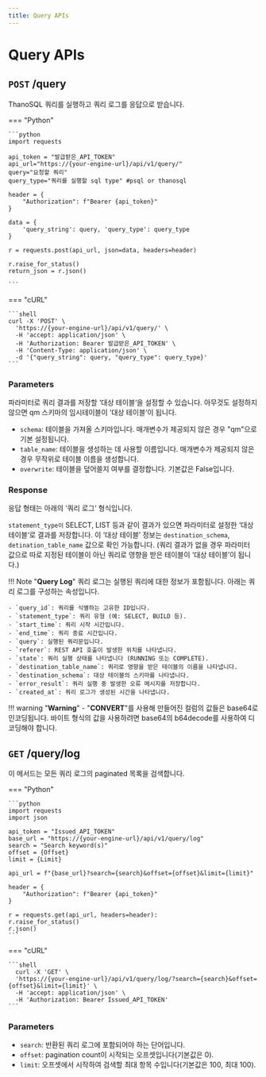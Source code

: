 ```yaml
---
title: Query APIs
---
```


# **Query APIs**

## __`POST` /query__

ThanoSQL 쿼리를 실행하고 쿼리 로그를 응답으로 받습니다.

=== "Python"

    ```python
    import requests

    api_token = "발급받은_API_TOKEN"
    api_url="https://{your-engine-url}/api/v1/query/"
    query="요청할 쿼리"
    query_type="쿼리를 실행할 sql type" #psql or thanosql

    header = {
        "Authorization": f"Bearer {api_token}"
    }

    data = {
        'query_string': query, 'query_type': query_type
    }

    r = requests.post(api_url, json=data, headers=header)

    r.raise_for_status()
    return_json = r.json()
    
    ```

=== "cURL"

    ```shell 
    curl -X 'POST' \
      'https://{your-engine-url}/api/v1/query/' \
      -H 'accept: application/json' \
      -H 'Authorization: Bearer 발급받은_API_TOKEN' \
      -H 'Content-Type: application/json' \
      -d '{"query_string": query, "query_type": query_type}'
    ```

### __Parameters__
    
파라미터로 쿼리 결과를 저장할 ‘대상 테이블‘을 설정할 수 있습니다. 아무것도 설정하지 않으면 qm 스키마의 임시테이블이 ‘대상 테이블‘이 됩니다.

- `schema`: 테이블을 가져올 스키마입니다. 매개변수가 제공되지 않은 경우 "qm"으로 기본 설정됩니다.
- `table_name`: 테이블을 생성하는 데 사용할 이름입니다. 매개변수가 제공되지 않은 경우 무작위로 테이블 이름을 생성합니다.
- `overwrite`: 테이블을 덮어쓸지 여부를 결정합니다. 기본값은 False입니다.

### __Response__
    
응답 형태는 아래의 ‘쿼리 로그’ 형식입니다. 

`statement_type이` SELECT, LIST 등과 같이 결과가 있으면 파라미터로 설정한 ‘대상 테이블‘로 결과를 저장합니다. 이 ‘대상 테이블’ 정보는 `destination_schema`, `detination_table_name` 값으로 확인 가능합니다. (쿼리 결과가 없을 경우 파라미터 값으로 따로 지정된 테이블이 아닌 쿼리로 영향을 받은 테이블이 ‘대상 테이블’이 됩니다.)


!!! Note "__Query Log__"
    쿼리 로그는 실행된 쿼리에 대한 정보가 포함됩니다. 아래는 쿼리 로그를 구성하는 속성입니다.

    - `query_id`: 쿼리를 식별하는 고유한 ID입니다.
    - `statement_type`: 쿼리 유형 (예: SELECT, BUILD 등).
    - `start_time`: 쿼리 시작 시간입니다.
    - `end_time`: 쿼리 종료 시간입니다.
    - `query`: 실행된 쿼리문입니다.
    - `referer`: REST API 호출이 발생한 위치를 나타냅니다.
    - `state`: 쿼리 실행 상태를 나타냅니다 (RUNNING 또는 COMPLETE).
    - `destination_table_name`: 쿼리로 영향을 받은 테이블의 이름을 나타냅니다.
    - `destination_schema`: 대상 테이블의 스키마를 나타냅니다.
    - `error_result`: 쿼리 실행 중 발생한 오류 메시지를 저장합니다.
    - `created_at`: 쿼리 로그가 생성된 시간을 나타냅니다.

!!! warning "__Warning__"
    - "__CONVERT__"를 사용해 만들어진 컬럼의 값들은 base64로 인코딩됩니다. 바이트 형식의 값을 사용하려면 base64의 b64decode를 사용하여 디코딩해야 합니다.


## **`GET` /query/log**

이 메서드는 모든 쿼리 로그의 paginated 목록을 검색합니다.

=== "Python"

    ```python
    import requests
    import json

    api_token = "Issued_API_TOKEN"
    base_url = "https://{your-engine-url}/api/v1/query/log"
    search = "Search keyword(s)"
    offset = {Offset}
    limit = {Limit}

    api_url = f"{base_url}?search={search}&offset={offset}&limit={limit}"

    header = {
        "Authorization": f"Bearer {api_token}"
    }

    r = requests.get(api_url, headers=header):
    r.raise_for_status()
    r.json()
    ```

=== "cURL"

    ```shell
      curl -X 'GET' \
      'https://{your-engine-url}/api/v1/query/log/?search={search}&offset={offset}&limit={limit}' \
      -H 'accept: application/json' \
      -H 'Authorization: Bearer Issued_API_TOKEN'
    ```

### __Parameters__

- `search`: 반환된 쿼리 로그에 포함되어야 하는 단어입니다.
- `offset`: pagination count이 시작되는 오프셋입니다(기본값은 0).
- `limit`: 오프셋에서 시작하여 검색할 최대 항목 수입니다(기본값은 100, 최대 100).
